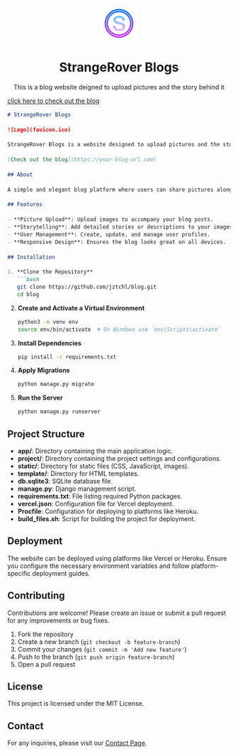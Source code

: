 <br />
<div align="center">
  <a href="https://github.com/kmvishnu625/blog">
    <img src="/static/assets/img/favicon.ico" alt="Logo" width="80" height="80">
  </a>

<h1 align="center">StrangeRover Blogs</h1>

  <p align="center">
   This is a blog website deigned to upload pictures and the story behind it
  </p>
</div>
<a href="https://strangeroverblogs.herokuapp.com/"  target=”_blank”>click here to check out the blog</a>

```markdown
# StrangeRover Blogs

![Logo](favicon.ico)

StrangeRover Blogs is a website designed to upload pictures and the stories behind them. This project is built using the Django framework.

[Check out the blog](https://your-blog-url.com)

## About

A simple and elegant blog platform where users can share pictures along with detailed stories or descriptions. The website is designed to be user-friendly, providing an enjoyable experience for both authors and readers.

## Features

- **Picture Upload**: Upload images to accompany your blog posts.
- **Storytelling**: Add detailed stories or descriptions to your images.
- **User Management**: Create, update, and manage user profiles.
- **Responsive Design**: Ensures the blog looks great on all devices.

## Installation

1. **Clone the Repository**
   ```bash
   git clone https://github.com/jztchl/blog.git
   cd blog
   ```

2. **Create and Activate a Virtual Environment**
   ```bash
   python3 -m venv env
   source env/bin/activate  # On Windows use `env\Scripts\activate`
   ```

3. **Install Dependencies**
   ```bash
   pip install -r requirements.txt
   ```

4. **Apply Migrations**
   ```bash
   python manage.py migrate
   ```

5. **Run the Server**
   ```bash
   python manage.py runserver
   ```

## Project Structure

- **app/**: Directory containing the main application logic.
- **project/**: Directory containing the project settings and configurations.
- **static/**: Directory for static files (CSS, JavaScript, images).
- **template/**: Directory for HTML templates.
- **db.sqlite3**: SQLite database file.
- **manage.py**: Django management script.
- **requirements.txt**: File listing required Python packages.
- **vercel.json**: Configuration file for Vercel deployment.
- **Procfile**: Configuration for deploying to platforms like Heroku.
- **build_files.sh**: Script for building the project for deployment.

## Deployment

The website can be deployed using platforms like Vercel or Heroku. Ensure you configure the necessary environment variables and follow platform-specific deployment guides.

## Contributing

Contributions are welcome! Please create an issue or submit a pull request for any improvements or bug fixes.

1. Fork the repository
2. Create a new branch (`git checkout -b feature-branch`)
3. Commit your changes (`git commit -m 'Add new feature'`)
4. Push to the branch (`git push origin feature-branch`)
5. Open a pull request

## License

This project is licensed under the MIT License.

## Contact

For any inquiries, please visit our [Contact Page](https://your-blog-url.com/contact).
```
